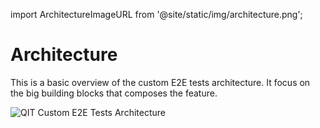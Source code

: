 import ArchitectureImageURL from '@site/static/img/architecture.png';

# Architecture

This is a basic overview of the custom E2E tests architecture. It focus on the big building blocks that composes the feature.

<img src={ArchitectureImageURL} alt="QIT Custom E2E Tests Architecture"/>